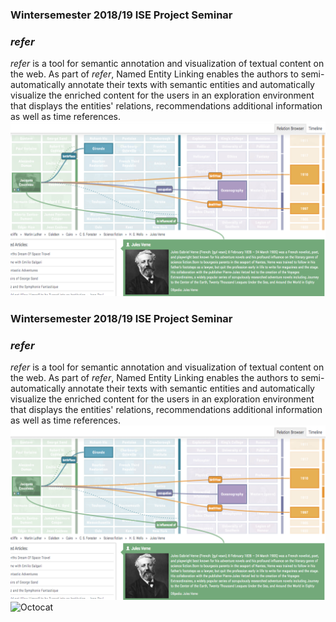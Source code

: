 ### Wintersemester 2018/19 ISE Project Seminar

### _refer_ 
_refer_ is a tool for semantic annotation and visualization of textual content on the web. As part of _refer_, Named Entity Linking enables the authors to semi-automatically annotate their texts with semantic entities and automatically visualize the enriched content for the users in an exploration environment that displays the entities' relations, recommendations additional information as well as time references. 
![refer](https://github.com/ISE-FIZKarlsruhe/ISE-FIZKarlsruhe.github.io/blob/master/refer.png)

### Wintersemester 2018/19 ISE Project Seminar

### _refer_ 
_refer_ is a tool for semantic annotation and visualization of textual content on the web. As part of _refer_, Named Entity Linking enables the authors to semi-automatically annotate their texts with semantic entities and automatically visualize the enriched content for the users in an exploration environment that displays the entities' relations, recommendations additional information as well as time references. 
![refer](https://github.com/ISE-FIZKarlsruhe/ISE-FIZKarlsruhe.github.io/blob/master/refer.png)
![Octocat](https://assets-cdn.github.com/images/icons/emoji/octocat.png)

